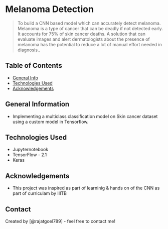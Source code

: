 # Melanoma Detection
> To build a CNN based model which can accurately detect melanoma. Melanoma is a type of cancer that can be deadly if not detected early. It accounts for 75% of skin cancer deaths. A solution that can evaluate images and alert dermatologists about the presence of melanoma has the potential to reduce a lot of manual effort needed in diagnosis..


## Table of Contents
* [General Info](#general-information)
* [Technologies Used](#technologies-used)
* [Acknowledgements](#acknowledgements)

<!-- You can include any other section that is pertinent to your problem -->

## General Information
- Implementing a multiclass classification model on Skin cancer dataset using a custom model in Tensorflow.


<!-- You don't have to answer all the questions - just the ones relevant to your project. -->



<!-- You don't have to answer all the questions - just the ones relevant to your project. -->


## Technologies Used
- Jupyternotebook
- TensorFlow - 2.1
- Keras

<!-- As the libraries versions keep on changing, it is recommended to mention the version of library used in this project -->

## Acknowledgements
- This project was inspired as part of learninig & hands on of the CNN as part of curriculam by IIITB


## Contact
Created by [@rajatgoel789] - feel free to contact me!


<!-- Optional -->
<!-- ## License -->
<!-- This project is open source and available under the [... License](). -->

<!-- You don't have to include all sections - just the one's relevant to your project -->